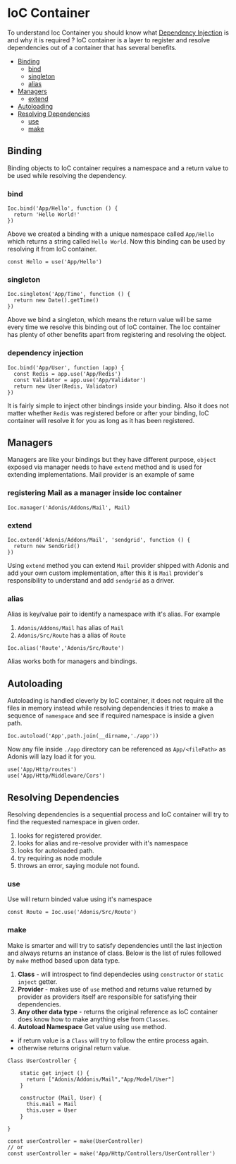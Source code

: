 # IoC Container

To understand Ioc Container you should know what [Dependency Injection](/dependency-injection) is and why it is required ? IoC container is a layer to register and resolve dependencies out of a container that has several benefits.

- [Binding](#binding)
  - [bind](#bind)
  - [singleton](#singleton)
  - [alias](#alias)
- [Managers](#managers)
  - [extend](#extend)
- [Autoloading](#autoloading)
- [Resolving Dependencies](#resolving-dependencies)
  - [use](#use)
  - [make](#make)

## Binding

Binding objects to IoC container requires a namespace and a return value to be used while resolving the dependency.

### bind

```
Ioc.bind('App/Hello', function () {
  return 'Hello World!'
})
```

Above we created a binding with a unique namespace called `App/Hello` which returns a string called `Hello World`. Now this binding can be used by resolving it from IoC container.

```
const Hello = use('App/Hello')
```

### singleton

```
Ioc.singleton('App/Time', function () {
  return new Date().getTime()
})
```

Above we bind a singleton, which means the return value will be same every time we resolve this binding out of IoC container. The Ioc container has plenty of other benefits apart from registering and resolving the object.

### dependency injection

```
Ioc.bind('App/User', function (app) {
  const Redis = app.use('App/Redis')
  const Validator = app.use('App/Validator')
  return new User(Redis, Validator)
})
```

It is fairly simple to inject other bindings inside your binding. Also it does not matter whether `Redis` was registered before or after your binding, IoC container will resolve it for you as long as it has been registered.

## Managers

Managers are like your bindings but they have different purpose, `object` exposed via manager needs to have `extend` method and is used for extending implementations. Mail provider is an example of same

### registering Mail as a manager inside Ioc container
```
Ioc.manager('Adonis/Addons/Mail', Mail)
```

### extend 

```
Ioc.extend('Adonis/Addons/Mail', 'sendgrid', function () {
  return new SendGrid()
})
```

Using `extend` method you can extend `Mail` provider shipped with Adonis and add your own custom implementation, after this it is `Mail` provider's responsibility to understand and add `sendgrid` as a driver.

### alias

Alias is key/value pair to identify a namespace with it's alias. For example

1. `Adonis/Addons/Mail` has alias of `Mail`
2. `Adonis/Src/Route` has a alias of `Route`

```
Ioc.alias('Route','Adonis/Src/Route')
```

Alias works both for managers and bindings.

## Autoloading

Autoloading is handled cleverly by IoC container, it does not require all the files in memory instead while resolving dependencies it tries to make a sequence of `namespace` and see if required namespace is inside a given path. 

```
Ioc.autoload('App',path.join(__dirname,'./app'))
```

Now any file inside `./app` directory can be referenced as `App/<filePath>` as Adonis will lazy load it for you.

```
use('App/Http/routes')
use('App/Http/Middleware/Cors')
```

## Resolving Dependencies

Resolving dependencies is a sequential process and IoC container will try to find the requested namespace in given order.

1. looks for registered provider.
2. looks for alias and re-resolve provider with it's namespace
2. looks for autoloaded path.
3. try requiring as node module
4. throws an error, saying module not found.

### use

Use will return binded value using it's namespace

```
const Route = Ioc.use('Adonis/Src/Route')
```

### make

Make is smarter and will try to satisfy dependencies until the last injection and always returns an instance of class. Below is the list of rules followed by `make` method based upon data type.

1. **Class** - will introspect to find dependecies using `constructor` or `static inject` getter.
2. **Provider** - makes use of `use` method and returns value returned by provider as providers itself are responsible for satisfying their dependencies.
3. **Any other data type** - returns the original reference as IoC container does know how to make anything else from `Classes`.
4. **Autoload Namespace** Get value using `use` method.
  - if return value is a `Class` will try to follow the entire process again.
  - otherwise returns original return value.

```
Class UserController {
    
    static get inject () {
      return ["Adonis/Addonis/Mail","App/Model/User"]
    }

    constructor (Mail, User) {
      this.mail = Mail
      this.user = User
    }

}

const userController = make(UserController)
// or
const userController = make('App/Http/Controllers/UserController')
```
